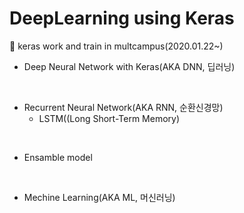 # DeepLearning using Keras
:milky_way: keras work and train in multcampus(2020.01.22~)

- Deep Neural Network with Keras(AKA DNN, 딥러닝)
<br>

- Recurrent Neural Network(AKA RNN, 순환신경망)
  - LSTM((Long Short-Term Memory)
<br>

- Ensamble model
<br>

- Mechine Learning(AKA ML, 머신러닝)
